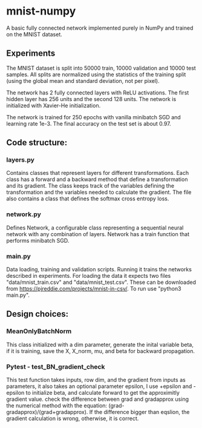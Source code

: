 # mnist-numpy
A basic fully connected network implemented purely in NumPy and trained on the MNIST dataset.

## Experiments
The MNIST dataset is split into 50000 train, 10000 validation and 10000 test samples. All splits are normalized using the statistics of the training split (using the global mean and standard deviation, not per pixel).

The network has 2 fully connected layers with ReLU activations. The first hidden layer has 256 units and the second 128 units. The network is initialized with Xavier-He initialization.

The network is trained for 250 epochs with vanilla minibatch SGD and learning rate 1e-3. The final accuracy on the test set is about 0.97.


## Code structure:
### layers.py
Contains classes that represent layers for different transformations. Each class has a forward and a backward method that define a transformation and its gradient. The class keeps track of the variables defining the transformation and the variables needed to calculate the gradient. The file also contains a class that defines the softmax cross entropy loss.

### network.py
Defines Network, a configurable class representing a sequential neural network with any combination of layers. Network has a train function that performs minibatch SGD.

### main.py
Data loading, training and validation scripts. Running it trains the networks described in experiments. For loading the data it expects two files "data/mnist_train.csv" and "data/mnist_test.csv". These can be downloaded from https://pjreddie.com/projects/mnist-in-csv/. To run use "python3 main.py".

## Design choices:
### MeanOnlyBatchNorm
This class initialized with a dim parameter, generate the inital variable beta, if it is training, save the X, X_norm, mu, and beta for backward propagation.

### Pytest - test_BN_gradient_check
This test function takes inputs, row dim, and the gradient from inputs as parameters, it also takes an optional parameter epsilon, I use +epsilon and -epsilon to initialize beta, and calculate forward to get the approximitly gradient value. check the difference between grad and gradapprox using the numerical method with the equation: (grad-gradapprox)/(grad+gradapprox).
If the difference bigger than eqslion, the gradient calculation is wrong, otherwise, it is correct.

